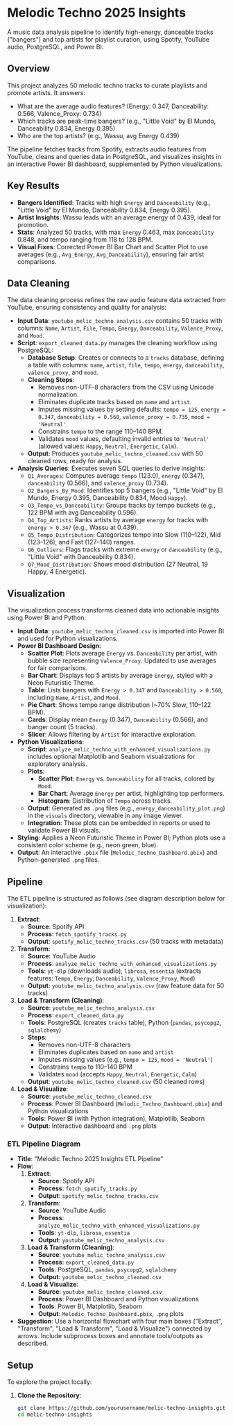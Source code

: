 # Melodic Techno 2025 Insights

A music data analysis pipeline to identify high-energy, danceable tracks ("bangers") and top artists for playlist curation, using Spotify, YouTube audio, PostgreSQL, and Power BI.

## Overview
This project analyzes 50 melodic techno tracks to curate playlists and promote artists. It answers:
- What are the average audio features? (Energy: 0.347, Danceability: 0.566, Valence_Proxy: 0.734)
- Which tracks are peak-time bangers? (e.g., "Little Void" by El Mundo, Danceability 0.834, Energy 0.395)
- Who are the top artists? (e.g., Wassu, avg Energy 0.439)

The pipeline fetches tracks from Spotify, extracts audio features from YouTube, cleans and queries data in PostgreSQL, and visualizes insights in an interactive Power BI dashboard, supplemented by Python visualizations.

## Key Results
- **Bangers Identified**: Tracks with high `Energy` and `Danceability` (e.g., "Little Void" by El Mundo, Danceability 0.834, Energy 0.395).
- **Artist Insights**: Wassu leads with an average energy of 0.439, ideal for promotion.
- **Stats**: Analyzed 50 tracks, with max `Energy` 0.463, max `Danceability` 0.848, and tempo ranging from 118 to 128 BPM.
- **Visual Fixes**: Corrected Power BI Bar Chart and Scatter Plot to use averages (e.g., `Avg_Energy`, `Avg_Danceability`), ensuring fair artist comparisons.

## Data Cleaning
The data cleaning process refines the raw audio feature data extracted from YouTube, ensuring consistency and quality for analysis:
- **Input Data**: `youtube_melic_techno_analysis.csv` contains 50 tracks with columns: `Name`, `Artist`, `File`, `Tempo`, `Energy`, `Danceability`, `Valence_Proxy`, and `Mood`.
- **Script**: `export_cleaned_data.py` manages the cleaning workflow using PostgreSQL:
  - **Database Setup**: Creates or connects to a `tracks` database, defining a table with columns: `name`, `artist`, `file`, `tempo`, `energy`, `danceability`, `valence_proxy`, and `mood`.
  - **Cleaning Steps**:
    - Removes non-UTF-8 characters from the CSV using Unicode normalization.
    - Eliminates duplicate tracks based on `name` and `artist`.
    - Imputes missing values by setting defaults: `tempo = 125`, `energy = 0.347`, `danceability = 0.560`, `valence_proxy = 0.735`, `mood = 'Neutral'`.
    - Constrains `tempo` to the range 110–140 BPM.
    - Validates `mood` values, defaulting invalid entries to `'Neutral'` (allowed values: `Happy`, `Neutral`, `Energetic`, `Calm`).
  - **Output**: Produces `youtube_melic_techno_cleaned.csv` with 50 cleaned rows, ready for analysis.
- **Analysis Queries**: Executes seven SQL queries to derive insights:
  - `Q1_Averages`: Computes average `tempo` (123.0), `energy` (0.347), `danceability` (0.566), and `valence_proxy` (0.734).
  - `Q2_Bangers_By_Mood`: Identifies top 5 bangers (e.g., "Little Void" by El Mundo, Energy 0.395, Danceability 0.834, Mood `Happy`).
  - `Q3_Tempo_vs_Danceability`: Groups tracks by tempo buckets (e.g., 122 BPM with avg Danceability 0.596).
  - `Q4_Top_Artists`: Ranks artists by average `energy` for tracks with `energy > 0.347` (e.g., Wassu at 0.439).
  - `Q5_Tempo_Distribution`: Categorizes tempo into Slow (110–122), Mid (123–126), and Fast (127–140) ranges.
  - `Q6_Outliers`: Flags tracks with extreme `energy` or `danceability` (e.g., "Little Void" with Danceability 0.834).
  - `Q7_Mood_Distribution`: Shows mood distribution (27 Neutral, 19 Happy, 4 Energetic).

## Visualization
The visualization process transforms cleaned data into actionable insights using Power BI and Python:
- **Input Data**: `youtube_melic_techno_cleaned.csv` is imported into Power BI and used for Python visualizations.
- **Power BI Dashboard Design**:
  - **Scatter Plot**: Plots average `Energy` vs. `Danceability` per artist, with bubble size representing `Valence_Proxy`. Updated to use averages for fair comparisons.
  - **Bar Chart**: Displays top 5 artists by average `Energy`, styled with a Neon Futuristic Theme.
  - **Table**: Lists bangers with `Energy > 0.347` and `Danceability > 0.560`, including `Name`, `Artist`, and `Mood`.
  - **Pie Chart**: Shows tempo range distribution (~70% Slow, 110–122 BPM).
  - **Cards**: Display mean `Energy` (0.347), `Danceability` (0.566), and banger count (5 tracks).
  - **Slicer**: Allows filtering by `Artist` for interactive exploration.
- **Python Visualizations**:
  - **Script**: `analyze_melic_techno_with_enhanced_visualizations.py` includes optional Matplotlib and Seaborn visualizations for exploratory analysis.
  - **Plots**:
    - **Scatter Plot**: `Energy` vs. `Danceability` for all tracks, colored by `Mood`.
    - **Bar Chart**: Average `Energy` per artist, highlighting top performers.
    - **Histogram**: Distribution of `Tempo` across tracks.
  - **Output**: Generated as `.png` files (e.g., `energy_danceability_plot.png`) in the `visuals` directory, viewable in any image viewer.
  - **Integration**: These plots can be embedded in reports or used to validate Power BI visuals.
- **Styling**: Applies a Neon Futuristic Theme in Power BI; Python plots use a consistent color scheme (e.g., neon green, blue).
- **Output**: An interactive `.pbix` file (`Melodic_Techno_Dashboard.pbix`) and Python-generated `.png` files.

## Pipeline
The ETL pipeline is structured as follows (see diagram description below for visualization):
1. **Extract**:
   - **Source**: Spotify API
   - **Process**: `fetch_spotify_tracks.py`
   - **Output**: `spotify_melic_techno_tracks.csv` (50 tracks with metadata)
2. **Transform**:
   - **Source**: YouTube Audio
   - **Process**: `analyze_melic_techno_with_enhanced_visualizations.py`
   - **Tools**: `yt-dlp` (downloads audio), `librosa`, `essentia` (extracts features: `Tempo`, `Energy`, `Danceability`, `Valence_Proxy`, `Mood`)
   - **Output**: `youtube_melic_techno_analysis.csv` (raw feature data for 50 tracks)
3. **Load & Transform (Cleaning)**:
   - **Source**: `youtube_melic_techno_analysis.csv`
   - **Process**: `export_cleaned_data.py`
   - **Tools**: PostgreSQL (creates `tracks` table), Python (`pandas`, `psycopg2`, `sqlalchemy`)
   - **Steps**:
     - Removes non-UTF-8 characters
     - Eliminates duplicates based on `name` and `artist`
     - Imputes missing values (e.g., `tempo = 125`, `mood = 'Neutral'`)
     - Constrains `tempo` to 110–140 BPM
     - Validates `mood` (accepts `Happy`, `Neutral`, `Energetic`, `Calm`)
   - **Output**: `youtube_melic_techno_cleaned.csv` (50 cleaned rows)
4. **Load & Visualize**:
   - **Source**: `youtube_melic_techno_cleaned.csv`
   - **Process**: Power BI Dashboard (`Melodic_Techno_Dashboard.pbix`) and Python visualizations
   - **Tools**: Power BI (with Python integration), Matplotlib, Seaborn
   - **Output**: Interactive dashboard and `.png` plots

### ETL Pipeline Diagram
- **Title**: "Melodic Techno 2025 Insights ETL Pipeline"
- **Flow**:
  1. **Extract**:
     - **Source**: Spotify API
     - **Process**: `fetch_spotify_tracks.py`
     - **Output**: `spotify_melic_techno_tracks.csv`
  2. **Transform**:
     - **Source**: YouTube Audio
     - **Process**: `analyze_melic_techno_with_enhanced_visualizations.py`
     - **Tools**: `yt-dlp`, `librosa`, `essentia`
     - **Output**: `youtube_melic_techno_analysis.csv`
  3. **Load & Transform (Cleaning)**:
     - **Source**: `youtube_melic_techno_analysis.csv`
     - **Process**: `export_cleaned_data.py`
     - **Tools**: PostgreSQL, `pandas`, `psycopg2`, `sqlalchemy`
     - **Output**: `youtube_melic_techno_cleaned.csv`
  4. **Load & Visualize**:
     - **Source**: `youtube_melic_techno_cleaned.csv`
     - **Process**: Power BI Dashboard and Python visualizations
     - **Tools**: Power BI, Matplotlib, Seaborn
     - **Output**: `Melodic_Techno_Dashboard.pbix`, `.png` plots
- **Suggestion**: Use a horizontal flowchart with four main boxes ("Extract", "Transform", "Load & Transform", "Load & Visualize") connected by arrows. Include subprocess boxes and annotate tools/outputs as described.

## Setup
To explore the project locally:
1. **Clone the Repository**:
   ```bash
   git clone https://github.com/yourusername/melic-techno-insights.git
   cd melic-techno-insights